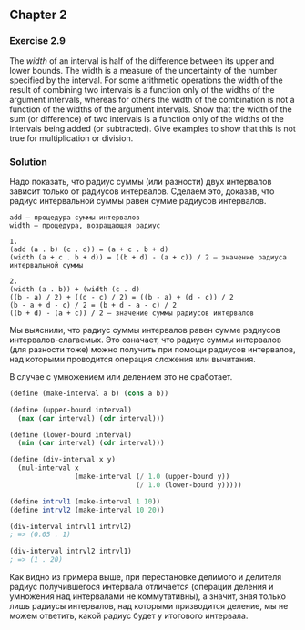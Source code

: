## Chapter 2

### Exercise 2.9

The _width_ of an interval is half of the difference between its upper and lower bounds. The width is a measure of the uncertainty of the number specified by the interval. For some arithmetic operations the width of the result of combining two intervals is a function only of the widths of the argument intervals, whereas for others the width of the combination is not a function of the widths of the argument intervals. Show that the width of the sum (or difference) of two intervals is a function only of the widths of the intervals being added (or subtracted). Give examples to show that this is not true for multiplication or division.

### Solution

Надо показать, что радиус суммы (или разности) двух интервалов зависит только от радиусов интервалов. Сделаем это, доказав, что радиус интервальной суммы равен сумме радиусов интервалов.

```
add — процедура суммы интервалов
width — процедура, возращающая радиус

1.
(add (a . b) (c . d)) = (a + c . b + d)
(width (a + c . b + d)) = ((b + d) - (a + c)) / 2 — значение радиуса интервальной суммы

2.
(width (a . b)) + (width (c . d)
((b - a) / 2) + ((d - c) / 2) = ((b - a) + (d - c)) / 2
(b - a + d - c) / 2 = (b + d - a - c) / 2
((b + d) - (a + c)) / 2 — значение суммы радиусов интервалов
```

Мы выяснили, что радиус суммы интервалов равен сумме радиусов интервалов-слагаемых. Это означает, что радиус суммы интервалов (для разности тоже) можно получить при помощи радиусов интервалов, над которыми проводится операция сложения или вычитания.

В случае с умножением или делением это не сработает.

```scheme
(define (make-interval a b) (cons a b))

(define (upper-bound interval)
  (max (car interval) (cdr interval)))

(define (lower-bound interval)
  (min (car interval) (cdr interval)))

(define (div-interval x y)
  (mul-interval x 
                (make-interval (/ 1.0 (upper-bound y))
                               (/ 1.0 (lower-bound y)))))

(define intrvl1 (make-interval 1 10))
(define intrvl2 (make-interval 10 20))

(div-interval intrvl1 intrvl2)
; => (0.05 . 1)

(div-interval intrvl2 intrvl1)
; => (1 . 20)
```

Как видно из примера выше, при перестановке делимого и делителя радиус получившегося интервала отличается (операции деления и умножения над интервалами не коммутативны), а значит, зная только лишь радиусы интервалов, над которыми призводится деление, мы не можем ответить, какой радиус будет у итогового интервала.

